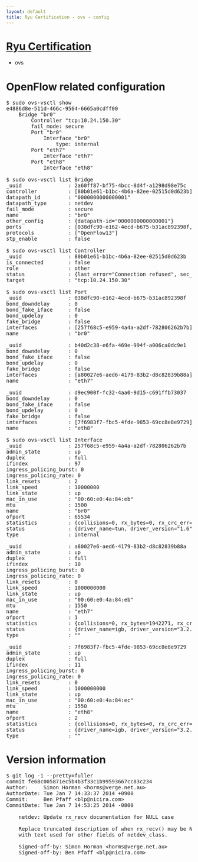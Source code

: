 ```yaml
---
layout: default
title: Ryu Certification - ovs - config
---
```

# [Ryu Certification](http://osrg.github.io/ryu/certification.html)
* ovs 

# OpenFlow related configuration
<pre>
$ sudo ovs-vsctl show
e4886d8e-511d-466c-9564-6665a0cdff00
    Bridge "br0"
        Controller "tcp:10.24.150.30"
        fail_mode: secure
        Port "br0"
            Interface "br0"
                type: internal
        Port "eth7"
            Interface "eth7"
        Port "eth8"
            Interface "eth8"

$ sudo ovs-vsctl list Bridge
_uuid               : 2a60ff87-bf75-4bcc-8d4f-a1298d98e75c
controller          : [80b01e61-b1bc-4b6a-82ee-02515d0d623b]
datapath_id         : "0000000000000001"
datapath_type       : netdev
fail_mode           : secure
name                : "br0"
other_config        : {datapath-id="0000000000000001"}
ports               : [038dfc90-e162-4ecd-b675-b31ac892398f, b40d2c38-e6fa-469e-994f-a006ca0dc9e1, d9ec900f-fc32-4aa0-9d15-c691ffb73037]
protocols           : ["OpenFlow13"]
stp_enable          : false

$ sudo ovs-vsctl list Controller
_uuid               : 80b01e61-b1bc-4b6a-82ee-02515d0d623b
is_connected        : false
role                : other
status              : {last_error="Connection refused", sec_since_connect="297", sec_since_disconnect="2", state=BACKOFF}
target              : "tcp:10.24.150.30"

$ sudo ovs-vsctl list Port
_uuid               : 038dfc90-e162-4ecd-b675-b31ac892398f
bond_downdelay      : 0
bond_fake_iface     : false
bond_updelay        : 0
fake_bridge         : false
interfaces          : [257f68c5-e959-4a4a-a2df-782806262b7b]
name                : "br0"

_uuid               : b40d2c38-e6fa-469e-994f-a006ca0dc9e1
bond_downdelay      : 0
bond_fake_iface     : false
bond_updelay        : 0
fake_bridge         : false
interfaces          : [a80027e6-aed6-4179-83b2-d8c82839b88a]
name                : "eth7"

_uuid               : d9ec900f-fc32-4aa0-9d15-c691ffb73037
bond_downdelay      : 0
bond_fake_iface     : false
bond_updelay        : 0
fake_bridge         : false
interfaces          : [7f6983f7-fbc5-4fde-9853-69cc8e8e9729]
name                : "eth8"

$ sudo ovs-vsctl list Interface
_uuid               : 257f68c5-e959-4a4a-a2df-782806262b7b
admin_state         : up
duplex              : full
ifindex             : 97
ingress_policing_burst: 0
ingress_policing_rate: 0
link_resets         : 2
link_speed          : 10000000
link_state          : up
mac_in_use          : "00:60:e0:4a:84:eb"
mtu                 : 1500
name                : "br0"
ofport              : 65534
statistics          : {collisions=0, rx_bytes=0, rx_crc_err=0, rx_dropped=0, rx_errors=0, rx_frame_err=0, rx_over_err=0, rx_packets=0, tx_bytes=0, tx_dropped=0, tx_errors=0, tx_packets=0}
status              : {driver_name=tun, driver_version="1.6", firmware_version="N/A"}
type                : internal

_uuid               : a80027e6-aed6-4179-83b2-d8c82839b88a
admin_state         : up
duplex              : full
ifindex             : 10
ingress_policing_burst: 0
ingress_policing_rate: 0
link_resets         : 0
link_speed          : 1000000000
link_state          : up
mac_in_use          : "00:60:e0:4a:84:eb"
mtu                 : 1550
name                : "eth7"
ofport              : 1
statistics          : {collisions=0, rx_bytes=1942271, rx_crc_err=0, rx_dropped=0, rx_errors=0, rx_frame_err=0, rx_over_err=0, rx_packets=19762, tx_bytes=0, tx_dropped=0, tx_errors=0, tx_packets=0}
status              : {driver_name=igb, driver_version="3.2.10-k", firmware_version="3.10-0"}
type                : ""

_uuid               : 7f6983f7-fbc5-4fde-9853-69cc8e8e9729
admin_state         : up
duplex              : full
ifindex             : 11
ingress_policing_burst: 0
ingress_policing_rate: 0
link_resets         : 0
link_speed          : 1000000000
link_state          : up
mac_in_use          : "00:60:e0:4a:84:ec"
mtu                 : 1550
name                : "eth8"
ofport              : 2
statistics          : {collisions=0, rx_bytes=0, rx_crc_err=0, rx_dropped=0, rx_errors=0, rx_frame_err=0, rx_over_err=0, rx_packets=0, tx_bytes=666632, tx_dropped=0, tx_errors=0, tx_packets=7194}
status              : {driver_name=igb, driver_version="3.2.10-k", firmware_version="3.10-0"}
type                : ""
</pre>

# Version information
<pre>
$ git log -1 --pretty=fuller
commit fe68c005871ec5b4b3f33c1b99593667cc83c234
Author:     Simon Horman &lt;horms@verge.net.au&gt;
AuthorDate: Tue Jan 7 14:33:37 2014 +0900
Commit:     Ben Pfaff &lt;blp@nicira.com&gt;
CommitDate: Tue Jan 7 14:53:25 2014 -0800

    netdev: Update rx_recv documentation for NULL case
    
    Replace truncated description of when rx_recv() may be NULL
    with text used for other fields of netdev_class.
    
    Signed-off-by: Simon Horman &lt;horms@verge.net.au&gt;
    Signed-off-by: Ben Pfaff &lt;blp@nicira.com&gt;
</pre>
